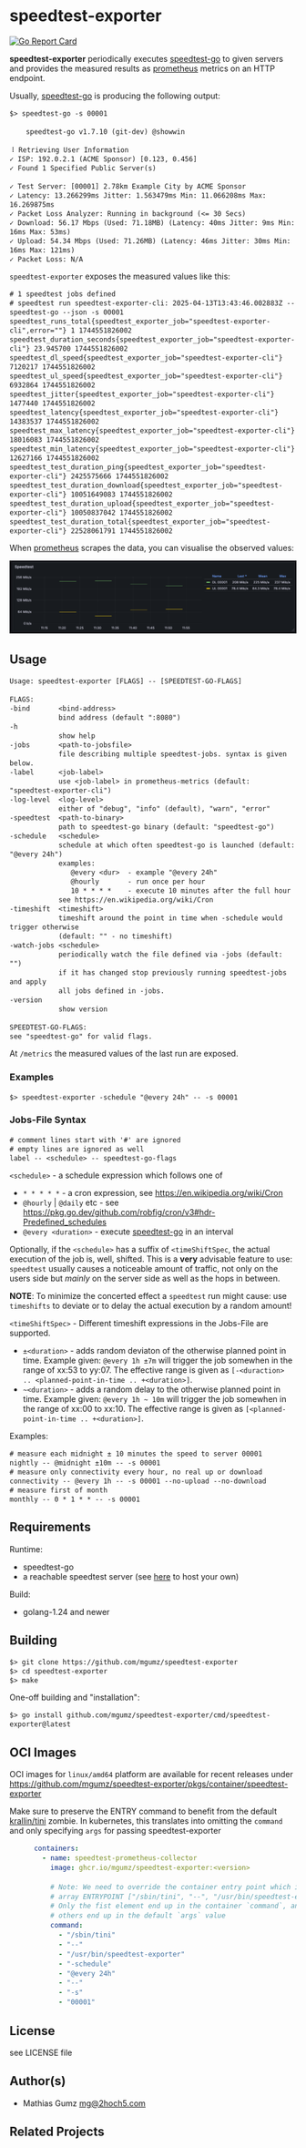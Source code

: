 # speedtest-exporter

[![Go Report Card](https://goreportcard.com/badge/github.com/mgumz/speedtest-exporter)](https://goreportcard.com/report/github.com/mgumz/speedtest-exporter)

**speedtest-exporter** periodically executes [speedtest-go] to given servers and provides the
measured results as [prometheus] metrics on an HTTP endpoint.

Usually, [speedtest-go] is producing the following output:

    $> speedtest-go -s 00001

        speedtest-go v1.7.10 (git-dev) @showwin

    ⠸ Retrieving User Information
    ✓ ISP: 192.0.2.1 (ACME Sponsor) [0.123, 0.456]
    ✓ Found 1 Specified Public Server(s)

    ✓ Test Server: [00001] 2.78km Example City by ACME Sponsor
    ✓ Latency: 13.266299ms Jitter: 1.563479ms Min: 11.066208ms Max: 16.269875ms
    ✓ Packet Loss Analyzer: Running in background (<= 30 Secs)
    ✓ Download: 56.17 Mbps (Used: 71.18MB) (Latency: 40ms Jitter: 9ms Min: 16ms Max: 53ms)
    ✓ Upload: 54.34 Mbps (Used: 71.26MB) (Latency: 46ms Jitter: 30ms Min: 16ms Max: 121ms)
    ✓ Packet Loss: N/A

`speedtest-exporter` exposes the measured values like this:

    # 1 speedtest jobs defined
    # speedtest run speedtest-exporter-cli: 2025-04-13T13:43:46.002883Z -- speedtest-go --json -s 00001
    speedtest_runs_total{speedtest_exporter_job="speedtest-exporter-cli",error=""} 1 1744551826002
    speedtest_duration_seconds{speedtest_exporter_job="speedtest-exporter-cli"} 23.945700 1744551826002
    speedtest_dl_speed{speedtest_exporter_job="speedtest-exporter-cli"} 7120217 1744551826002
    speedtest_ul_speed{speedtest_exporter_job="speedtest-exporter-cli"} 6932864 1744551826002
    speedtest_jitter{speedtest_exporter_job="speedtest-exporter-cli"} 1477440 1744551826002
    speedtest_latency{speedtest_exporter_job="speedtest-exporter-cli"} 14383537 1744551826002
    speedtest_max_latency{speedtest_exporter_job="speedtest-exporter-cli"} 18016083 1744551826002
    speedtest_min_latency{speedtest_exporter_job="speedtest-exporter-cli"} 12627166 1744551826002
    speedtest_test_duration_ping{speedtest_exporter_job="speedtest-exporter-cli"} 2425575666 1744551826002
    speedtest_test_duration_download{speedtest_exporter_job="speedtest-exporter-cli"} 10051649083 1744551826002
    speedtest_test_duration_upload{speedtest_exporter_job="speedtest-exporter-cli"} 10050837042 1744551826002
    speedtest_test_duration_total{speedtest_exporter_job="speedtest-exporter-cli"} 22528061791 1744551826002

When [prometheus] scrapes the data, you can visualise the observed values:

![speedtest-go results in Grafana](./media/grafana.png "Speedtest-Go 1")

## Usage

    Usage: speedtest-exporter [FLAGS] -- [SPEEDTEST-GO-FLAGS]

    FLAGS:
    -bind       <bind-address>
                bind address (default ":8080")
    -h
                show help
    -jobs       <path-to-jobsfile>
                file describing multiple speedtest-jobs. syntax is given below.
    -label      <job-label>
                use <job-label> in prometheus-metrics (default: "speedtest-exporter-cli")
    -log-level  <log-level>
                either of "debug", "info" (default), "warn", "error"
    -speedtest  <path-to-binary>
                path to speedtest-go binary (default: "speedtest-go")
    -schedule   <schedule>
                schedule at which often speedtest-go is launched (default: "@every 24h")
                examples:
                   @every <dur>  - example "@every 24h"
                   @hourly       - run once per hour
                   10 * * * *    - execute 10 minutes after the full hour
                see https://en.wikipedia.org/wiki/Cron
    -timeshift  <timeshift>
                timeshift around the point in time when -schedule would trigger otherwise
                (default: "" - no timeshift)
    -watch-jobs <schedule>
                periodically watch the file defined via -jobs (default: "")
                if it has changed stop previously running speedtest-jobs and apply
                all jobs defined in -jobs.
    -version
                show version

    SPEEDTEST-GO-FLAGS:
    see "speedtest-go" for valid flags.

At `/metrics` the measured values of the last run are exposed.

### Examples

    $> speedtest-exporter -schedule "@every 24h" -- -s 00001

### Jobs-File Syntax

    # comment lines start with '#' are ignored
    # empty lines are ignored as well
    label -- <schedule> -- speedtest-go-flags

`<schedule>` - a schedule expression which follows one of

* `* * * * *` - a cron expression, see https://en.wikipedia.org/wiki/Cron
* `@hourly` | `@daily` etc - see https://pkg.go.dev/github.com/robfig/cron/v3#hdr-Predefined_schedules
* `@every <duration>` - execute [speedtest-go] in an interval

Optionally, if the `<schedule>` has a suffix of `<timeShiftSpec`, the actual
execution of the job is, well, shifted. This is a **very** advisable feature to
use: `speedtest` usually causes a noticeable amount of traffic, not only on
the users side but _mainly_ on the server side as well as the hops in between.

**NOTE**: To minimize the concerted effect a `speedtest` run might cause: use
`timeshifts` to deviate or to delay the actual execution by a random amount!

`<timeShiftSpec>` - Different timeshift expressions in the Jobs-File are supported.

* `±<duration>` - adds random deviaton of <duration> the otherwise planned point in time.
                Example given: `@every 1h ±7m` will trigger the job somewhen in
                the range of xx:53 to yy:07. The effective range is given as
                `[-<duraction> .. <planned-point-in-time .. +<duration>]`.
* `~<duration>` - adds a random delay to the otherwise planned point in time.
                  Example given: `@every 1h ~ 10m` will trigger the job
                  somewhen in the range of xx:00 to xx:10. The effective range
                  is given as `[<planned-point-in-time .. +<duration>]`.

Examples:

    # measure each midnight ± 10 minutes the speed to server 00001
    nightly -- @midnight ±10m -- -s 00001
    # measure only connectivity every hour, no real up or download
    connectivity -- @every 1h -- -s 00001 --no-upload --no-download
    # measure first of month
    monthly -- 0 * 1 * * -- -s 00001


## Requirements

Runtime:

* speedtest-go
* a reachable speedtest server (see [here](https://support.ookla.com/hc/en-us/articles/234578528-OoklaServer-Installation-Linux-Unix) to host your own)

Build:

* golang-1.24 and newer

## Building

    $> git clone https://github.com/mgumz/speedtest-exporter
    $> cd speedtest-exporter
    $> make

One-off building and "installation":

    $> go install github.com/mgumz/speedtest-exporter/cmd/speedtest-exporter@latest

## OCI Images

OCI images for `linux/amd64` platform are available for recent releases under
https://github.com/mgumz/speedtest-exporter/pkgs/container/speedtest-exporter

Make sure to preserve the ENTRY command to benefit from the default
[krallin/tini](s://github.com/krallin/tini) zombie. In kubernetes, this
translates into omitting the `command` and only specifying `args` for passing
speedtest-exporter
```yaml
      containers:
        - name: speedtest-prometheus-collector
          image: ghcr.io/mgumz/speedtest-exporter:<version>

          # Note: We need to override the container entry point which is an
          # array ENTRYPOINT ["/sbin/tini", "--", "/usr/bin/speedtest-exporter"]
          # Only the fist element end up in the container `command`, and the two
          # others end up in the default `args` value
          command:
            - "/sbin/tini"
            - "--"
            - "/usr/bin/speedtest-exporter"
            - "-schedule"
            - "@every 24h"
            - "--"
            - "-s"
            - "00001"
```

## License

see LICENSE file

## Author(s)

* Mathias Gumz <mg@2hoch5.com>

## Related Projects

[speedtest-go]: https://github.com/showwin/speedtest-go
[prometheus]: https://prometheus.io
[speedtest-homeassistant]: https://www.home-assistant.io/integrations/speedtestdotnet

